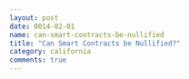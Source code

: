 ```yaml
---
layout: post
date: 0014-02-01
name: can-smart-contracts-be-nullified
title: "Can Smart Contracts be Nullified?"
category: california
comments: true
---
```



